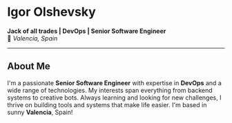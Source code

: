 # Igor Olshevsky

**Jack of all trades | DevOps | Senior Software Engineer**  
📍 *Valencia, Spain*  

---

## About Me  
I'm a passionate **Senior Software Engineer** with expertise in **DevOps** and a wide range of technologies. My interests span everything from backend systems to creative bots. Always learning and looking for new challenges, I thrive on building tools and systems that make life easier. I'm based in sunny **Valencia**, Spain!
